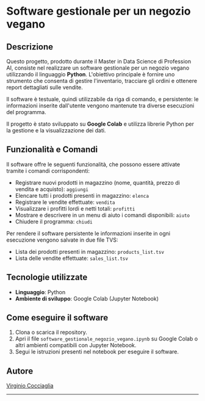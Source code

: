 # Software gestionale per un negozio vegano

## Descrizione
Questo progetto, prodotto durante il Master in Data Science di Profession AI, consiste nel realizzare un software gestionale per un negozio vegano utilizzando il linguaggio **Python**. 
L'obiettivo principale è fornire uno strumento che consenta di gestire l'inventario, tracciare gli ordini e ottenere report dettagliati sulle vendite.

Il software è testuale, quindi utilizzabile da riga di comando, e persistente: le informazioni inserite dall'utente vengono mantenute tra diverse esecuzioni del programma.

Il progetto è stato sviluppato su **Google Colab** e utilizza librerie Python per la gestione e la visualizzazione dei dati.

## Funzionalità e Comandi
Il software offre le seguenti funzionalità, che possono essere attivate tramite i comandi corrispondenti:

- Registrare nuovi prodotti in magazzino (nome, quantità, prezzo di vendita e acquisto): `aggiungi`
- Elencare tutti i prodotti presenti in magazzino: `elenca`
- Registrare le vendite effettuate: `vendita`
- Visualizzare i profitti lordi e netti totali: `profitti`
- Mostrare e descrivere in un menu di aiuto i comandi disponibili: `aiuto`
- Chiudere il programma: `chiudi`

Per rendere il software persistente le informazioni inserite in ogni esecuzione vengono salvate in due file TVS:
- Lista dei prodotti presenti in magazzino: `products_list.tsv`
- Lista delle vendite effettuate: `sales_list.tsv`

## Tecnologie utilizzate
- **Linguaggio**: Python
- **Ambiente di sviluppo**: Google Colab (Jupyter Notebook)

## Come eseguire il software
1. Clona o scarica il repository.
2. Apri il file `software_gestionale_negozio_vegano.ipynb` su Google Colab o altri ambienti compatibili con Jupyter Notebook.
3. Segui le istruzioni presenti nel notebook per eseguire il software.

## Autore
[Virginio Cocciaglia](https://github.com/VirginioC)

---
